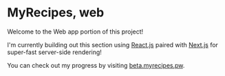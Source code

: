 # MyRecipes, web

Welcome to the Web app portion of this project!

I'm currently building out this section using [React.js](https://facebook.github.io/react) paired with [Next.js](https://github.com/zeit/next.js) for super-fast server-side rendering!

You can check out my progress by visiting [beta.myrecipes.pw](http://beta.myrecipes.pw).
